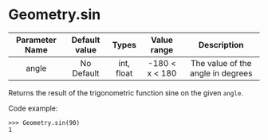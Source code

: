 # Geometry.sin

| Parameter Name | Default value | Types | Value range | Description | 
| :---: |  :---: | :---: | :---: | :---: |
| angle | No Default | int, float | -180 < x < 180 | The value of the angle in degrees |

Returns the result of the trigonometric function sine on the given `angle`.

Code example:
```
>>> Geometry.sin(90)
1
```
